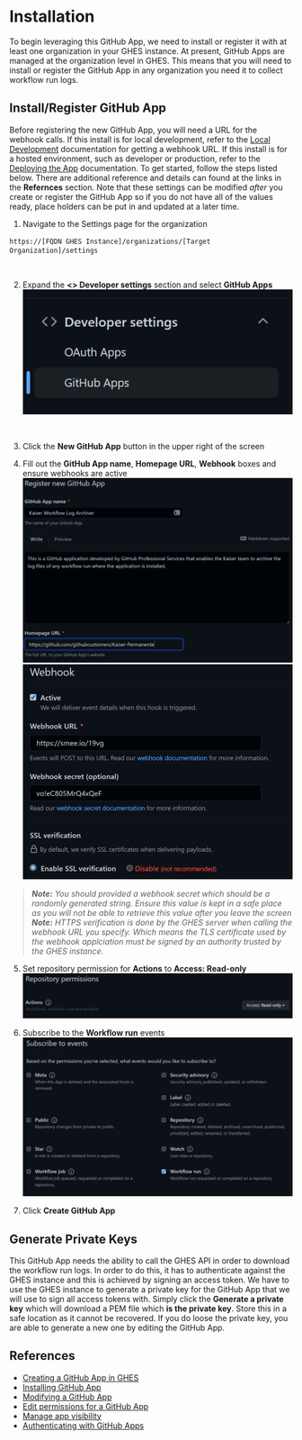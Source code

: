 # Installation
To begin leveraging this GitHub App, we need to install or register it with at least one organization in your GHES instance.
At present, GitHub Apps are managed at the organization level in GHES.
This means that you will need to install or register the GitHub App in any organization you need it to collect workflow run logs.

## Install/Register GitHub App
Before registering the new GitHub App, you will need a URL for the webhook calls.
If this install is for local development, refer to the [Local Development](developing.md) documentation for getting a webhook URL.
If this install is for a hosted environment, such as developer or production, refer to the [Deploying the App](deploying.md) documentation.
To get started, follow the steps listed below.
There are additional reference and details can found at the links in the **Refernces** section.
Note that these settings can be modified *after* you create or register the GitHub App so if you do not have all of the values ready, place holders can be put in and updated at a later time.

1. Navigate to the Settings page for the organization
```
https://[FQDN GHES Instance]/organizations/[Target Organization]/settings
```
<br>

2. Expand the **<> Developer settings** section and select **GitHub Apps**
![Developer Settings](org-dev-apps.png)
<br>

3. Click the **New GitHub App** button in the upper right of the screen <br>

4. Fill out the **GitHub App name**, **Homepage URL**, **Webhook** boxes and ensure webhooks are active <br>
![New GitHub App](new-github-app.png)
![Webhooks for GitHub App](webhooks.png)
>***Note:** You should provided a webhook secret which should be a randomly generated string. Ensure this value is kept in a safe place as you will not be able to retrieve this value after you leave the screen*<br>
>***Note:** HTTPS verification is done by the GHES server when calling the webhook URL you specify. Which means the TLS certificate used by the webhook applciation must be signed by an authority trusted by the GHES instance.*<br>

5. Set repository permission for **Actions** to **Access: Read-only**
![Repository Permissions](repo-permissions.png)

6. Subscribe to the **Workflow run** events
![Webhook Events](webhook-events.png)

7. Click **Create GitHub App**

## Generate Private Keys
This GitHub App needs the ability to call the GHES API in order to download the workflow run logs.
In order to do this, it has to authenticate against the GHES instance and this is achieved by signing an access token.
We have to use the GHES instance to generate a private key for the GitHub App that we will use to sign all access tokens with.
Simply click the **Generate a private key** which will download a PEM file which **is the private key**.
Store this in a safe location as it cannot be recovered.
If you do loose the private key, you are able to generate a new one by editing the GitHub App.

## References
- [Creating a GitHub App in GHES](https://docs.github.com/en/enterprise-server@3.5/developers/apps/building-github-apps/creating-a-github-app)
- [Installing GitHub App](https://docs.github.com/en/enterprise-server@3.5/developers/apps/managing-github-apps/installing-github-apps)
- [Modifying a GitHub App](https://docs.github.com/en/enterprise-server@3.5/developers/apps/managing-github-apps/modifying-a-github-app)
- [Edit permissions for a GitHub App](https://docs.github.com/en/enterprise-server@3.5/developers/apps/managing-github-apps/editing-a-github-apps-permissions)
- [Manage app visibility](https://docs.github.com/en/enterprise-server@3.5/developers/apps/managing-github-apps/editing-a-github-apps-permissions)
- [Authenticating with GitHub Apps](https://docs.github.com/en/enterprise-server@3.5/developers/apps/building-github-apps/authenticating-with-github-apps)
